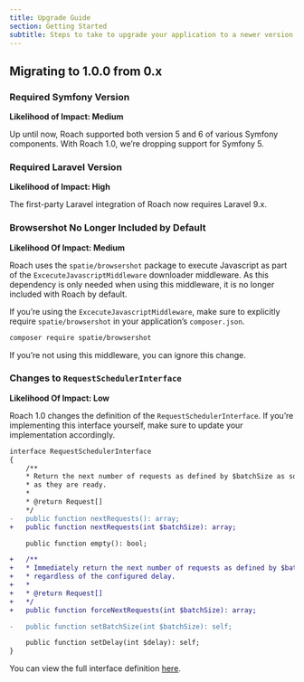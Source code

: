 ```yaml
---
title: Upgrade Guide
section: Getting Started
subtitle: Steps to take to upgrade your application to a newer version of Roach.
---
```


## Migrating to 1.0.0 from 0.x

### Required Symfony Version

**Likelihood of Impact: Medium**

Up until now, Roach supported both version 5 and 6 of various Symfony components. With Roach 1.0, we’re dropping support for Symfony 5.

### Required Laravel Version

**Likelihood of Impact: High**

The first-party Laravel integration of Roach now requires Laravel 9.x.

### Browsershot No Longer Included by Default

**Likelihood Of Impact: Medium**

Roach uses the `spatie/browsershot` package to execute Javascript as part of the `ExcecuteJavascriptMiddleware` downloader middleware. As this dependency is only needed when using this middleware, it is no longer included with Roach by default. 

If you’re using the `ExcecuteJavascriptMiddleware`, make sure to explicitly require `spatie/browsershot` in your application’s `composer.json`.

```bash
composer require spatie/browsershot
```

If you’re not using this middleware, you can ignore this change.

### Changes to `RequestSchedulerInterface`

**Likelihood Of Impact: Low**

Roach 1.0 changes the definition of the `RequestSchedulerInterface`. If you’re implementing this interface yourself, make sure to update your implementation accordingly.

```diff
interface RequestSchedulerInterface
{
    /**
    * Return the next number of requests as defined by $batchSize as soon
    * as they are ready.
    *
    * @return Request[]
    */
-	public function nextRequests(): array;
+	public function nextRequests(int $batchSize): array;

	public function empty(): bool;

+ 	/**
+ 	* Immediately return the next number of requests as defined by $batchSize
+ 	* regardless of the configured delay.
+ 	*
+ 	* @return Request[]
+ 	*/
+ 	public function forceNextRequests(int $batchSize): array;

- 	public function setBatchSize(int $batchSize): self;

	public function setDelay(int $delay): self;
}
```

You can view the full interface definition [here](https://github.com/roach-php/core/blob/main/src/Scheduling/RequestSchedulerInterface.php).

